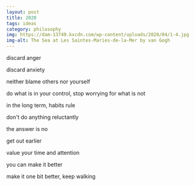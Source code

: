 ```yaml
---
layout: post
title: 2020
tags: ideas 
category: philosophy
img: https://dam-13749.kxcdn.com/wp-content/uploads/2020/04/1-4.jpg
img-alt: The Sea at Les Saintes-Maries-de-la-Mer by van Gogh
---
```



discard anger

discard anxiety

neither blame others nor yourself 

do what is in your control, stop worrying for what is not 

in the long term, habits rule

don't do anything reluctantly 

the answer is no 

get out earlier 

value your time and attention 

you can make it better 

make it one bit better, keep walking 

